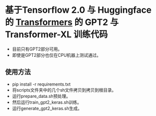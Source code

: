 # 基于Tensorflow 2.0 与 Huggingface 的 [Transformers](https://github.com/huggingface/transformers) 的 GPT2 与 Transformer-XL 训练代码

- 目前只有GPT2部分可用。
- 即使是GPT2部分也仅在CPU机器上测试通过。

## 使用方法

- pip install -r requirements.txt
- 将scripts文件夹中的几个sh文件拷贝到拷贝到根目录。
- 运行prepare_data.sh预处理。
- 然后运行train_gpt2_keras.sh训练。
- 运行generate_gpt2_keras.sh生成。